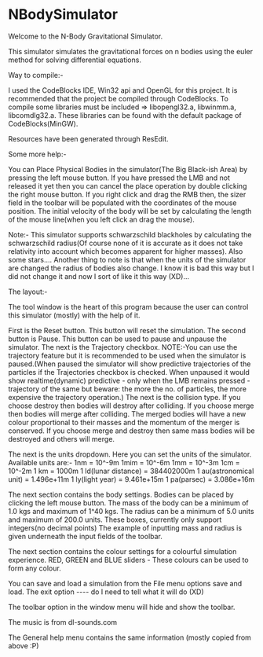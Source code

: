 # NBodySimulator

Welcome to the N-Body Gravitational Simulator.

This simulator simulates the gravitational forces on n bodies using the euler method for solving differential equations.

Way to compile:-

I used the CodeBlocks IDE, Win32 api and OpenGL for this project. It is recommended that the project be compiled through CodeBlocks. To compile some libraries must be included => libopengl32.a, libwinmm.a, libcomdlg32.a.
These libraries can be found with the default package of CodeBlocks(MinGW).

Resources have been generated through ResEdit.

Some more help:-

You can Place Physical Bodies in the simulator(The Big Black-ish Area) by pressing the left mouse button. If you have pressed the LMB and not released it yet then you can cancel the place operation by double clicking the right mouse button. If you right click and drag the RMB then, the sizer field in the toolbar will be populated with the coordinates of the mouse position.
The initial velocity of the body will be set by calculating the length of the mouse line(when you left click an drag the mouse).

Note:- This simulator supports schwarzschild blackholes by calculating the schwarzschild radius(Of course none of it is accurate as it does not take relativity into account which becomes apparent for higher masses). Also some stars....
Another thing to note is that when the units of the simulator are changed the radius of bodies also change. I know it is bad this way but I did not change it and now I sort of like it this way (XD)...

The layout:-

The tool window is the heart of this program because the user can control this simulator (mostly) with the help of it.

First is the Reset button.
This button will reset the simulation.
The second button is Pause.
This button can be used to pause and unpause the simulator.
The next is the Trajectory checkbox.
NOTE:-You can use the trajectory feature but it is recommended to be used when the simulator is paused.(When paused the simulator will show predictive trajectories of the
particles if the Trajectories checkbox is checked. When unpaused it would show realtime(dynamic) predictive - only when the LMB remains pressed - trajectory of the same but beware: the more the no. of particles, the more expensive the trajectory operation.)
The next is the collision type. If you choose destroy then bodies will destroy after colliding. If you choose merge then bodies will merge after colliding.
The merged bodies will have a new colour proportional to their masses and the momentum of the merger is conserved. If you choose merge and destroy then same mass bodies will be destroyed and others will merge.

The next is the units dropdown. Here you can set the units of the simulator. Available units are:-
1nm = 10^-9m
1mim = 10^-6m
1mm = 10^-3m
1cm = 10^-2m
1 km = 1000m
1 ld(lunar distance) = 384402000m
1 au(astronomical unit) = 1.496e+11m
1 ly(light year) = 9.461e+15m
1 pa(parsec) = 3.086e+16m

The next section contains the body settings. Bodies can be placed by clicking the left mouse button. The mass of the body can be a minimum of 1.0 kgs and maximum of 1^40 kgs.
The radius can be a minimum of 5.0 units and maximum of 200.0 units.
These boxes, currently only support integers(no decimal points)
The example of inputting mass and radius is given underneath the input fields of the toolbar.

The next section contains the colour settings for a colourful simulation experience. RED, GREEN and BLUE sliders - These colours can be used to form any colour.

You can save and load a simulation from the File menu options save and load.
The exit option ---- do I need to tell what it will do (XD)

The toolbar option in the window menu will hide and show the toolbar.

The music is from dl-sounds.com

The General help menu contains the same information (mostly copied from above :P)